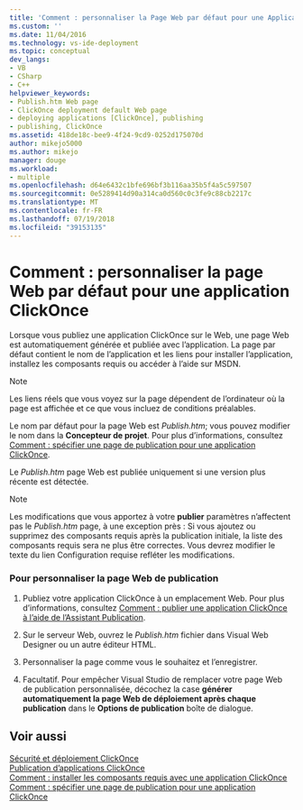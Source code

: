 ```yaml
---
title: 'Comment : personnaliser la Page Web par défaut pour une Application ClickOnce | Microsoft Docs'
ms.custom: ''
ms.date: 11/04/2016
ms.technology: vs-ide-deployment
ms.topic: conceptual
dev_langs:
- VB
- CSharp
- C++
helpviewer_keywords:
- Publish.htm Web page
- ClickOnce deployment default Web page
- deploying applications [ClickOnce], publishing
- publishing, ClickOnce
ms.assetid: 418de18c-bee9-4f24-9cd9-0252d175070d
author: mikejo5000
ms.author: mikejo
manager: douge
ms.workload:
- multiple
ms.openlocfilehash: d64e6432c1bfe696bf3b116aa35b5f4a5c597507
ms.sourcegitcommit: 0e5289414d90a314ca0d560c0c3fe9c88cb2217c
ms.translationtype: MT
ms.contentlocale: fr-FR
ms.lasthandoff: 07/19/2018
ms.locfileid: "39153135"
---
```

# <a name="how-to-customize-the-default-web-page-for-a-clickonce-application"></a>Comment : personnaliser la page Web par défaut pour une application ClickOnce
Lorsque vous publiez une application ClickOnce sur le Web, une page Web est automatiquement générée et publiée avec l’application. La page par défaut contient le nom de l’application et les liens pour installer l’application, installez les composants requis ou accéder à l’aide sur MSDN.  
  
> [!NOTE]
>  Les liens réels que vous voyez sur la page dépendent de l’ordinateur où la page est affichée et ce que vous incluez de conditions préalables.  
  
 Le nom par défaut pour la page Web est *Publish.htm*; vous pouvez modifier le nom dans la **Concepteur de projet**. Pour plus d’informations, consultez [Comment : spécifier une page de publication pour une application ClickOnce](../deployment/how-to-specify-a-publish-page-for-a-clickonce-application.md).  
  
 Le *Publish.htm* page Web est publiée uniquement si une version plus récente est détectée.  
  
> [!NOTE]
>  Les modifications que vous apportez à votre **publier** paramètres n’affectent pas le *Publish.htm* page, à une exception près : Si vous ajoutez ou supprimez des composants requis après la publication initiale, la liste des composants requis sera ne plus être correctes. Vous devrez modifier le texte du lien Configuration requise refléter les modifications.  
  
### <a name="to-customize-the-publish-web-page"></a>Pour personnaliser la page Web de publication  
  
1.  Publiez votre application ClickOnce à un emplacement Web. Pour plus d’informations, consultez [Comment : publier une application ClickOnce à l’aide de l’Assistant Publication](../deployment/how-to-publish-a-clickonce-application-using-the-publish-wizard.md).  
  
2.  Sur le serveur Web, ouvrez le *Publish.htm* fichier dans Visual Web Designer ou un autre éditeur HTML.  
  
3.  Personnaliser la page comme vous le souhaitez et l’enregistrer.  
  
4.  Facultatif. Pour empêcher Visual Studio de remplacer votre page Web de publication personnalisée, décochez la case **générer automatiquement la page Web de déploiement après chaque publication** dans le **Options de publication** boîte de dialogue.  
  
## <a name="see-also"></a>Voir aussi  
 [Sécurité et déploiement ClickOnce](../deployment/clickonce-security-and-deployment.md)   
 [Publication d’applications ClickOnce](../deployment/publishing-clickonce-applications.md)   
 [Comment : installer les composants requis avec une application ClickOnce](../deployment/how-to-install-prerequisites-with-a-clickonce-application.md)   
 [Comment : spécifier une page de publication pour une application ClickOnce](../deployment/how-to-specify-a-publish-page-for-a-clickonce-application.md)